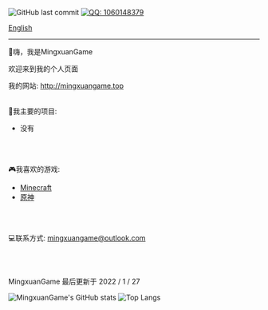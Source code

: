 ![GitHub last commit](https://img.shields.io/github/last-commit/MingxuanGame/MingxuanGame)
[![QQ: 1060148379](https://img.shields.io/badge/QQ-1060148379-blue)](tencent://AddContact/?fromId=45&fromSubId=1&subcmd=all&uin=1060148379&website=www.oicqzone.com)

[English](README.md)

------



👏嗨，我是MingxuanGame

欢迎来到我的个人页面

我的网站: http://mingxuangame.top
<br><br>



🎨我主要的项目:

* 没有

<br><br>



🎮我喜欢的游戏:
* [Minecraft](https://minecraft.net)
* [原神](https://ys.mihoyo.com/)

<br><br>


💻联系方式: mingxuangame@outlook.com

<br><br>



MingxuanGame 最后更新于 2022 / 1 / 27

![MingxuanGame's GitHub stats](https://github-readme-stats.vercel.app/api?username=MingxuanGame)
![Top Langs](https://github-readme-stats.vercel.app/api/top-langs/?username=MingxuanGame)
